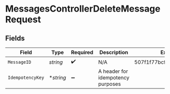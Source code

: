 # MessagesControllerDeleteMessageRequest


## Fields

| Field                             | Type                              | Required                          | Description                       | Example                           |
| --------------------------------- | --------------------------------- | --------------------------------- | --------------------------------- | --------------------------------- |
| `MessageID`                       | *string*                          | :heavy_check_mark:                | N/A                               | 507f1f77bcf86cd799439011          |
| `IdempotencyKey`                  | **string*                         | :heavy_minus_sign:                | A header for idempotency purposes |                                   |